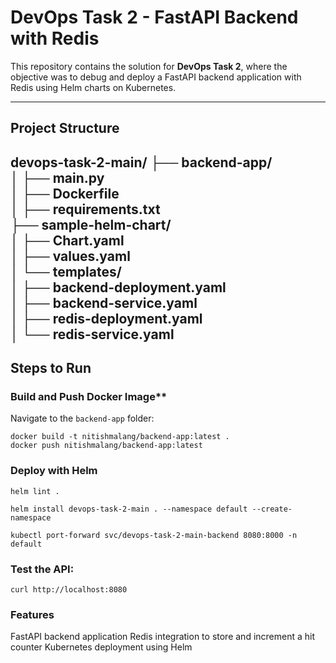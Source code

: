 # DevOps Task 2 - FastAPI Backend with Redis

This repository contains the solution for **DevOps Task 2**, where the objective was to debug and deploy a FastAPI backend application with Redis using Helm charts on Kubernetes.

---

## Project Structure

devops-task-2-main/
├── backend-app/                  
│   ├── main.py                   
│   ├── Dockerfile                
│   ├── requirements.txt          
├── sample-helm-chart/            
│   ├── Chart.yaml                
│   ├── values.yaml              
│   └── templates/              
│       ├── backend-deployment.yaml  
│       ├── backend-service.yaml    
│       ├── redis-deployment.yaml   
│       └── redis-service.yaml       
---

## Steps to Run

###  Build and Push Docker Image**
Navigate to the `backend-app` folder:
```
docker build -t nitishmalang/backend-app:latest .
docker push nitishmalang/backend-app:latest
```

### Deploy with Helm
`helm lint .`

`helm install devops-task-2-main . --namespace default --create-namespace`

`kubectl port-forward svc/devops-task-2-main-backend 8080:8000 -n default`

### Test the API:

`curl http://localhost:8080`


### Features
FastAPI backend application
Redis integration to store and increment a hit counter
Kubernetes deployment using Helm






